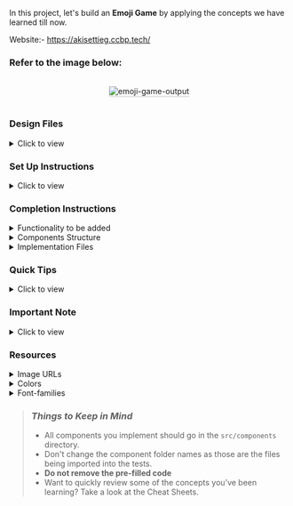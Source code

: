 In this project, let's build an **Emoji Game** by applying the concepts we have learned till now.

Website:- https://akisettieg.ccbp.tech/

### Refer to the image below:

<br/>
<div style="text-align: center;">
    <img src="https://assets.ccbp.in/frontend/content/react-js/emoji-game-output-v2.gif" alt="emoji-game-output" style="max-width:70%;box-shadow:0 2.8px 2.2px rgba(0, 0, 0, 0.12)">
</div>
<br/>

### Design Files

<details>
<summary>Click to view</summary>

- [Extra Small (Size < 576px), Small (Size >= 576px)](https://assets.ccbp.in/frontend/content/react-js/emoji-game-sm-outputs.png)
- [Medium (Size >= 768px), Large (Size >= 992px) and Extra Large (Size >= 1200px) - Game View](https://assets.ccbp.in/frontend/content/react-js/emoji-game-lg-output-v2.png)
- [Medium (Size >= 768px), Large (Size >= 992px) and Extra Large (Size >= 1200px) - Won Game](https://assets.ccbp.in/frontend/content/react-js/emoji-game-won-game-lg-output.png)
- [Medium (Size >= 768px), Large (Size >= 992px) and Extra Large (Size >= 1200px) - Lose Game](https://assets.ccbp.in/frontend/content/react-js/emoji-game-lose-game-lg-output.png)

</details>

### Set Up Instructions

<details>
<summary>Click to view</summary>

- Download dependencies by running `npm install`
- Start up the app using `npm start`
</details>

### Completion Instructions

<details>
<summary>Functionality to be added</summary>
<br/>

The app must have the following functionalities

- Initially, the _Score_ and _Total Score_ for the current game should be **0**
- When an **Emoji** is clicked,

  - If it is not the same as any of the previously clicked emojis, then the _Score_ should be incremented by one
  - If all the emojis are clicked exactly once

    - [Won Game](https://assets.ccbp.in/frontend/content/react-js/emoji-game-won-game-lg-output.png) view should be displayed

  - If it is the same as any of the previously clicked emojis
    - [Lose Game](https://assets.ccbp.in/frontend/content/react-js/emoji-game-lose-game-lg-output.png) view should be displayed
  - If the score achieved in the current game is higher than the previous scores then the _Top Score_ should be updated accordingly

- When the _Play Again_ button is clicked, then we should be able to play the game again
  - The _Score_ value should be reset but not the _Top Score_ value
- The `EmojiGame` component receives the `emojisList` as a prop. It consists of a list of emoji objects with the following properties in each emoji object

  |    Key    | Data Type |
  | :-------: | :-------: |
  |    id     |  Number   |
  | emojiName |  String   |
  | emojiUrl  |  String   |

</details>

<details>
<summary>Components Structure</summary>

<br/>
<div style="text-align: center;">
    <img src="https://assets.ccbp.in/frontend/content/react-js/emoji-game-game-view-component-breakdown-structure.png" alt="emoji game view component breakdown structure" style="max-width:100%;box-shadow:0 2.8px 2.2px rgba(0, 0, 0, 0.12)">
</div>
<br/>

<div style="text-align: center;">
    <img src="https://assets.ccbp.in/frontend/content/react-js/emoji-game-win-lose-component-breakdown-structure.png" alt="emoji game win or lose component breakdown structure" style="max-width:100%;box-shadow:0 2.8px 2.2px rgba(0, 0, 0, 0.12)">
</div>
<br/>

</details>

<details>
<summary>Implementation Files</summary>
<br/>

Use these files to complete the implementation:

- `src/components/EmojiGame/index.js`
- `src/components/EmojiGame/index.css`
- `src/components/NavBar/index.js`
- `src/components/NavBar/index.css`
- `src/components/EmojiCard/index.js`
- `src/components/EmojiCard/index.css`
- `src/components/WinOrLoseCard/index.js`
- `src/components/WinOrLoseCard/index.css`
</details>

### Quick Tips

<details>
<summary>Click to view</summary>
<br>

- You can use the `cursor` CSS property to specify the mouse cursor to be displayed when pointing over an element

  ```
    cursor: pointer;
  ```

  <br/>
   <img src="https://assets.ccbp.in/frontend/content/react-js/cursor-pointer-img.png" alt="cursor pointer" style="width:100px" />

- You can use the below `outline` CSS property for buttons and input elements to remove the highlighting when the elements are clicked

  ```
    outline: none;
  ```

</details>

### Important Note

<details>
<summary>Click to view</summary>

<br/>

**The following instructions are required for the tests to pass**

- The emojis should have the alt as the value of the key `emojiName` from each emoji object

</details>

### Resources

<details>
<summary>Image URLs</summary>

- [https://assets.ccbp.in/frontend/react-js/game-logo-img.png](https://assets.ccbp.in/frontend/react-js/game-logo-img.png) alt should be **emoji logo**
- [https://assets.ccbp.in/frontend/react-js/won-game-img.png](https://assets.ccbp.in/frontend/react-js/won-game-img.png)
- [https://assets.ccbp.in/frontend/react-js/lose-game-img.png](https://assets.ccbp.in/frontend/react-js/lose-game-img.png)

</details>

<details>
<summary>Colors</summary>

<br/>

<div style="background-color: #6a59ff ; width: 150px; padding: 10px; color: white">Hex: #6a59ff</div>
<div style="background-color: #ffffff ; width: 150px; padding: 10px; color: black">Hex: #ffffff</div>
<div style="background-color: #3d3d3d ; width: 150px; padding: 10px; color: white">Hex: #3d3d3d</div>

#### Background Colors

<div style="background-color: #9796f0 ; width: 150px; padding: 10px; color: white">Hex: #9796f0</div>
<div style="background-color: #fbc7d4 ; width: 150px; padding: 10px; color: black">Hex: #fbc7d4</div>
<div style="background-color: #ffffff33 ; width: 150px; padding: 10px; color: black">Hex: #ffffff33</div>
<div style="background-color: #ffce27 ; width: 150px; padding: 10px; color: black">Hex: #ffce27</div>

#### Border Colors

<div style="background-color: #ffffff30 ; width: 150px; padding: 10px; color: black">Hex: #ffffff30</div>

</details>

<details>
<summary>Font-families</summary>

- Roboto

</details>

> ### _Things to Keep in Mind_
>
> - All components you implement should go in the `src/components` directory.
> - Don't change the component folder names as those are the files being imported into the tests.
> - **Do not remove the pre-filled code**
> - Want to quickly review some of the concepts you’ve been learning? Take a look at the Cheat Sheets.
